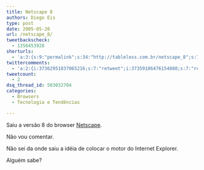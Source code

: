 ```yaml
---
title: Netscape 8
authors: Diego Eis
type: post
date: 2005-05-20
url: /netscape_8/
tweetbackscheck:
  - 1356453928
shorturls:
  - 'a:3:{s:9:"permalink";s:34:"http://tableless.com.br/netscape_8";s:7:"tinyurl";s:26:"http://tinyurl.com/3w8xbcb";s:4:"isgd";s:19:"http://is.gd/c7v7W0";}'
twittercomments:
  - 'a:2:{i:37362951837065216;s:7:"retweet";i:37359186476154880;s:7:"retweet";}'
tweetcount:
  - 2
dsq_thread_id: 503032704
categories:
  - Browsers
  - Tecnologia e Tendências

---
```

Saiu a versão 8 do browser [Netscape][1]. 

Não vou comentar.
  
Não sei da onde saiu a idéia de colocar o motor do Internet Explorer. 
  
Alguém sabe?

 [1]: http://browser.netscape.com/ns8/